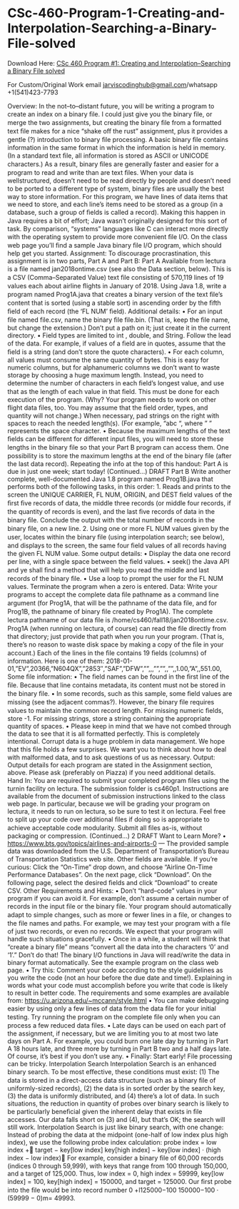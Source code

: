# CSc-460-Program-1-Creating-and-Interpolation-Searching-a-Binary-File-solved

Download Here: [CSc 460 Program #1: Creating and Interpolation–Searching a Binary File solved](https://jarviscodinghub.com/assignment/program-1-creating-and-interpolation-searching-a-binary-file-solution/)

For Custom/Original Work email jarviscodinghub@gmail.com/whatsapp +1(541)423-7793

Overview: In the not–to–distant future, you will be writing a program to create an index on a binary ﬁle. I could just give you the binary ﬁle, or merge the two assignments, but creating the binary ﬁle from a formatted text ﬁle makes for a nice “shake oﬀ the rust” assignment, plus it provides a gentle (?) introduction to binary ﬁle processing. A basic binary ﬁle contains information in the same format in which the information is held in memory. (In a standard text ﬁle, all information is stored as ASCII or UNICODE characters.) As a result, binary ﬁles are generally faster and easier for a program to read and write than are text ﬁles. When your data is wellstructured, doesn’t need to be read directly by people and doesn’t need to be ported to a diﬀerent type of system, binary ﬁles are usually the best way to store information. For this program, we have lines of data items that we need to store, and each line’s items need to be stored as a group (in a database, such a group of ﬁelds is called a record). Making this happen in Java requires a bit of eﬀort; Java wasn’t originally designed for this sort of task. By comparison, “systems” languages like C can interact more directly with the operating system to provide more convenient ﬁle I/O. On the class web page you’ll ﬁnd a sample Java binary ﬁle I/O program, which should help get you started. Assignment: To discourage procrastination, this assignment is in two parts, Part A and Part B: Part A Available from lectura is a ﬁle named jan2018ontime.csv (see also the Data section, below). This is a CSV (Comma–Separated Value) text ﬁle consisting of 570,119 lines of 19 values each about airline ﬂights in January of 2018. Using Java 1.8, write a program named Prog1A.java that creates a binary version of the text ﬁle’s content that is sorted (using a stable sort) in ascending order by the ﬁfth ﬁeld of each record (the ‘FL NUM’ ﬁeld). Additional details: • For an input ﬁle named file.csv, name the binary ﬁle file.bin. (That is, keep the ﬁle name, but change the extension.) Don’t put a path on it; just create it in the current directory. • Field types are limited to int , double, and String. Follow the lead of the data. For example, if values of a ﬁeld are in quotes, assume that the ﬁeld is a string (and don’t store the quote characters). • For each column, all values must consume the same quantity of bytes. This is easy for numeric columns, but for alphanumeric columns we don’t want to waste storage by choosing a huge maximum length. Instead, you need to determine the number of characters in each ﬁeld’s longest value, and use that as the length of each value in that ﬁeld. This must be done for each execution of the program. (Why? Your program needs to work on other ﬂight data ﬁles, too. You may assume that the ﬁeld order, types, and quantity will not change.) When necessary, pad strings on the right with spaces to reach the needed length(s). (For example, “abc “, where ” ” represents the space character. • Because the maximum lengths of the text ﬁelds can be diﬀerent for diﬀerent input ﬁles, you will need to store these lengths in the binary ﬁle so that your Part B program can access them. One possibility is to store the maximum lengths at the end of the binary ﬁle (after the last data record). Repeating the info at the top of this handout: Part A is due in just one week; start today! (Continued…)
DRAFT Part B Write another complete, well-documented Java 1.8 program named Prog1B.java that performs both of the following tasks, in this order: 1. Reads and prints to the screen the UNIQUE CARRIER, FL NUM, ORIGIN, and DEST ﬁeld values of the ﬁrst ﬁve records of data, the middle three records (or middle four records, if the quantity of records is even), and the last ﬁve records of data in the binary ﬁle. Conclude the output with the total number of records in the binary ﬁle, on a new line. 2. Using one or more FL NUM values given by the user, locates within the binary ﬁle (using interpolation search; see below), and displays to the screen, the same four ﬁeld values of all records having the given FL NUM value. Some output details: • Display the data one record per line, with a single space between the ﬁeld values. • seek() the Java API and ye shall ﬁnd a method that will help you read the middle and last records of the binary ﬁle. • Use a loop to prompt the user for the FL NUM values. Terminate the program when a zero is entered. Data: Write your programs to accept the complete data ﬁle pathname as a command line argument (for Prog1A, that will be the pathname of the data ﬁle, and for Prog1B, the pathname of binary ﬁle created by Prog1A). The complete lectura pathname of our data ﬁle is /home/cs460/fall18/jan2018ontime.csv. Prog1A (when running on lectura, of course) can read the ﬁle directly from that directory; just provide that path when you run your program. (That is, there’s no reason to waste disk space by making a copy of the ﬁle in your account.) Each of the lines in the ﬁle contains 19 ﬁelds (columns) of information. Here is one of them: 2018-01-01,”EV”,20366,”N604QX”,”2853″,”SAF”,”DFW”,””,,,””,””,,””,,1.00,”A”,,551.00, Some ﬁle information: • The ﬁeld names can be found in the ﬁrst line of the ﬁle. Because that line contains metadata, its content must not be stored in the binary ﬁle. • In some records, such as this sample, some ﬁeld values are missing (see the adjacent commas?). However, the binary ﬁle requires values to maintain the common record length. For missing numeric ﬁelds, store -1. For missing strings, store a string containing the appropriate quantity of spaces. • Please keep in mind that we have not combed through the data to see that it is all formatted perfectly. This is completely intentional. Corrupt data is a huge problem in data management. We hope that this ﬁle holds a few surprises. We want you to think about how to deal with malformed data, and to ask questions of us as necessary. Output: Output details for each program are stated in the Assignment section, above. Please ask (preferably on Piazza) if you need additional details. Hand In: You are required to submit your completed program ﬁles using the turnin facility on lectura. The submission folder is cs460p1. Instructions are available from the document of submission instructions linked to the class web page. In particular, because we will be grading your program on lectura, it needs to run on lectura, so be sure to test it on lectura. Feel free to split up your code over additional ﬁles if doing so is appropriate to achieve acceptable code modularity. Submit all ﬁles as-is, without packaging or compression. (Continued…) 2
DRAFT Want to Learn More? • https://www.bts.gov/topics/airlines-and-airports-0 — The provided sample data was downloaded from the U.S. Department of Transportation’s Bureau of Transportation Statistics web site. Other ﬁelds are available. If you’re curious: Click the “On-Time” drop down, and choose “Airline On-Time Performance Databases”. On the next page, click “Download”. On the following page, select the desired ﬁelds and click “Download” to create CSV. Other Requirements and Hints: • Don’t “hard–code” values in your program if you can avoid it. For example, don’t assume a certain number of records in the input ﬁle or the binary ﬁle. Your program should automatically adapt to simple changes, such as more or fewer lines in a ﬁle, or changes to the ﬁle names and paths. For example, we may test your program with a ﬁle of just two records, or even no records. We expect that your program will handle such situations gracefully. • Once in a while, a student will think that “create a binary ﬁle” means “convert all the data into the characters ‘0’ and ‘1’.” Don’t do that! The binary I/O functions in Java will read/write the data in binary format automatically. See the example program on the class web page. • Try this: Comment your code according to the style guidelines as you write the code (not an hour before the due date and time!). Explaining in words what your code must accomplish before you write that code is likely to result in better code. The requirements and some examples are available from: https://u.arizona.edu/~mccann/style.html • You can make debugging easier by using only a few lines of data from the data ﬁle for your initial testing. Try running the program on the complete ﬁle only when you can process a few reduced data ﬁles. • Late days can be used on each part of the assignment, if necessary, but we are limiting you to at most two late days on Part A. For example, you could burn one late day by turning in Part A 18 hours late, and three more by turning in Part B two and a half days late. Of course, it’s best if you don’t use any. • Finally: Start early! File processing can be tricky. Interpolation Search Interpolation Search is an enhanced binary search. To be most eﬀective, these conditions must exist: (1) The data is stored in a direct-access data structure (such as a binary ﬁle of uniformly-sized records), (2) the data is in sorted order by the search key, (3) the data is uniformly distributed, and (4) there’s a lot of data. In such situations, the reduction in quantity of probes over binary search is likely to be particularly beneﬁcial given the inherent delay that exists in ﬁle accesses. Our data falls short on (3) and (4), but that’s OK; the search will still work. Interpolation Search is just like binary search, with one change: Instead of probing the data at the midpoint (one-half of low index plus high index), we use the following probe index calculation: probe index = low index + target − key[low index] key[high index] − key[low index] · (high index − low index) For example, consider a binary ﬁle of 60,000 records (indices 0 through 59,999), with keys that range from 100 through 150,000, and a target of 125,000. Thus, low index = 0, high index = 59999, key[low index] = 100, key[high index] = 150000, and target = 125000. Our ﬁrst probe into the ﬁle would be into record number 0 +l125000−100 150000−100 · (59999 − 0)m= 49993.
